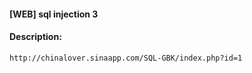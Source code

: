 #### [WEB] sql injection 3  

#### Description:   

```
http://chinalover.sinaapp.com/SQL-GBK/index.php?id=1
```

